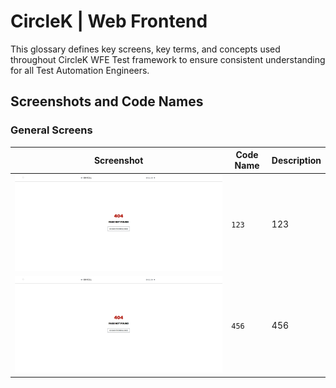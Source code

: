 # CircleK | Web Frontend

This glossary defines key screens, key terms, and concepts used throughout CircleK WFE Test
framework to ensure consistent understanding for all Test Automation Engineers.

## Screenshots and Code Names

### General Screens

| Screenshot                                                                                                                                                                                                                                          | Code Name | Description |
|-----------------------------------------------------------------------------------------------------------------------------------------------------------------------------------------------------------------------------------------------------|-----------|-------------|
| ![404-not-found-service-mastercard.jpg](images/404-not-found-service-mastercard.jpg)                                                                                                                                                                | `123`     | 123         |
| <a href="https://github.com/kamil-nowocin/test/blob/main/docs/images/404-not-found-service-mastercard.jpg"><img src="https://github.com/kamil-nowocin/test/blob/main/docs/images/404-not-found-service-mastercard.jpg" alt="test" width="700"/></a> | `456`     | 456         |